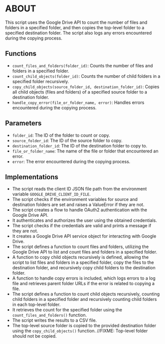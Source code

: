 # ABOUT

This script uses the Google Drive API to count the number of files and folders in a specified folder, and then copies the top-level folder to a specified destination folder. The script also logs any errors encountered during the copying process.

## Functions

- `count_files_and_folders(folder_id)`: Counts the number of files and folders in a specified folder.
- `count_child_objects(folder_id)`: Counts the number of child folders in a specified folder recursively.
- `copy_child_objects(source_folder_id, destination_folder_id)`: Copies all child objects (files and folders) of a specified source folder to a destination folder.
- `handle_copy_error(file_or_folder_name, error)`: Handles errors encountered during the copying process.

## Parameters

- `folder_id`: The ID of the folder to count or copy.
- `source_folder_id`: The ID of the source folder to copy.
- `destination_folder_id`: The ID of the destination folder to copy to.
- `file_or_folder_name`: The name of the file or folder that encountered an error.
- `error`: The error encountered during the copying process.

## Implementations

- The script reads the client ID JSON file path from the environment variable `GOOGLE_DRIVE_CLIENT_ID_FILE`.
- The script checks if the environment variables for source and destination folders are set and raises a ValueError if they are not.
- The script creates a flow to handle OAuth2 authentication with the Google Drive API.
- It authenticates and authorizes the user using the obtained credentials.
- The script checks if the credentials are valid and prints a message if they are not.
- It creates a Google Drive API service object for interacting with Google Drive.
- The script defines a function to count files and folders, utilizing the Google Drive API to list and count files and folders in a specified folder.
- A function to copy child objects recursively is defined, allowing the script to list files and folders in a specified folder, copy the files to the destination folder, and recursively copy child folders to the destination folder.
- A function to handle copy errors is included, which logs errors to a log file and retrieves parent folder URLs if the error is related to copying a file.
- The script defines a function to count child objects recursively, counting child folders in a specified folder and recursively counting child folders in each top-level folder.
- It retrieves the count for the specified folder using the `count_files_and_folders()` function.
- The script writes the results to a CSV file.
- The top-level source folder is copied to the provided destination folder using the `copy_child_objects()` function. //FIXME: Top-level folder should not be copied.
